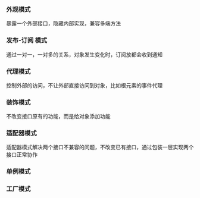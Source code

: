 

### 外观模式

暴露一个外部接口，隐藏内部实现，兼容多端方法


### 发布-订阅 模式

通过一对一，一对多的关系，对象发生变化时，订阅放都会收到通知


### 代理模式

控制外部的访问，不让外部直接访问到对象，比如根元素的事件代理


### 装饰模式

不改变接口原有的功能，而是给对象添加功能


### 适配器模式

适配器模式解决两个接口不兼容的问题，不改变已有接口，通过包装一层实现两个接口正常协作


### 单例模式


### 工厂模式